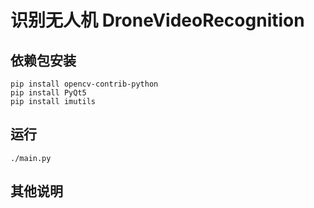 # 识别无人机 DroneVideoRecognition

## 依赖包安装

    pip install opencv-contrib-python
    pip install PyQt5
    pip install imutils

## 运行

    ./main.py

## 其他说明

